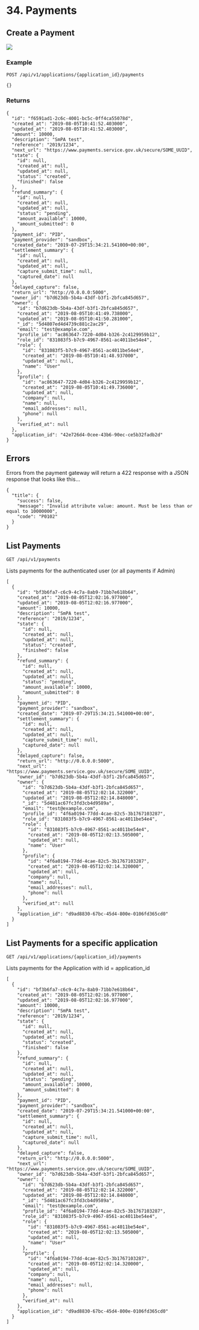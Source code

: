 # 34. Payments

## Create a Payment

![](/static/screen38.png)

### Example

`POST /api/v1/applications/{application_id}/payments`

    {}


### Returns

    {
      "id": "f6591ad1-2c6c-4001-bc5c-0ff4ca55078d",
      "created_at": "2019-08-05T10:41:52.403000",
      "updated_at": "2019-08-05T10:41:52.403000",
      "amount": 10000,
      "description": "SmPA test",
      "reference": "2019/1234",
      "next_url": "https://www.payments.service.gov.uk/secure/SOME_UUID",
      "state": {
        "id": null,
        "created_at": null,
        "updated_at": null,
        "status": "created",
        "finished": false
      },
      "refund_summary": {
        "id": null,
        "created_at": null,
        "updated_at": null,
        "status": "pending",
        "amount_available": 10000,
        "amount_submitted": 0
      },
      "payment_id": "PID",
      "payment_provider": "sandbox",
      "created_date": "2019-07-29T15:34:21.541000+00:00",
      "settlement_summary": {
        "id": null,
        "created_at": null,
        "updated_at": null,
        "capture_submit_time": null,
        "captured_date": null
      },
      "delayed_capture": false,
      "return_url": "http://0.0.0.0:5000",
      "owner_id": "b7d623db-5b4a-43df-b3f1-2bfca845d657",
      "owner": {
        "id": "b7d623db-5b4a-43df-b3f1-2bfca845d657",
        "created_at": "2019-08-05T10:41:49.738000",
        "updated_at": "2019-08-05T10:41:50.281000",
        "_id": "5d4807ed4d4739c881c2ac29",
        "email": "test@example.com",
        "profile_id": "ac863647-7220-4d04-b326-2c4129959b12",
        "role_id": "831083f5-b7c9-4967-8561-ac4011be54e4",
        "role": {
          "id": "831083f5-b7c9-4967-8561-ac4011be54e4",
          "created_at": "2019-08-05T10:41:48.937000",
          "updated_at": null,
          "name": "User"
        },
        "profile": {
          "id": "ac863647-7220-4d04-b326-2c4129959b12",
          "created_at": "2019-08-05T10:41:49.736000",
          "updated_at": null,
          "company": null,
          "name": null,
          "email_addresses": null,
          "phone": null
        },
        "verified_at": null
      },
      "application_id": "42e726d4-0cee-43b6-90ec-ce5b32fadb2d"
    }


## Errors

Errors from the payment gateway will return a 422 response with a JSON response that looks like this...

    {
      "title": {
        "success": false,
        "message": "Invalid attribute value: amount. Must be less than or equal to 10000000",
        "code": "P0102"
      }
    }


## List Payments

`GET /api/v1/payments`

Lists payments for the authenticated user (or all payments if Admin)

    [
      {
        "id": "bf3b6fa7-c6c9-4c7a-8ab9-71bb7e618b64",
        "created_at": "2019-08-05T12:02:16.977000",
        "updated_at": "2019-08-05T12:02:16.977000",
        "amount": 10000,
        "description": "SmPA test",
        "reference": "2019/1234",
        "state": {
          "id": null,
          "created_at": null,
          "updated_at": null,
          "status": "created",
          "finished": false
        },
        "refund_summary": {
          "id": null,
          "created_at": null,
          "updated_at": null,
          "status": "pending",
          "amount_available": 10000,
          "amount_submitted": 0
        },
        "payment_id": "PID",
        "payment_provider": "sandbox",
        "created_date": "2019-07-29T15:34:21.541000+00:00",
        "settlement_summary": {
          "id": null,
          "created_at": null,
          "updated_at": null,
          "capture_submit_time": null,
          "captured_date": null
        },
        "delayed_capture": false,
        "return_url": "http://0.0.0.0:5000",
        "next_url": "https://www.payments.service.gov.uk/secure/SOME_UUID",
        "owner_id": "b7d623db-5b4a-43df-b3f1-2bfca845d657",
        "owner": {
          "id": "b7d623db-5b4a-43df-b3f1-2bfca845d657",
          "created_at": "2019-08-05T12:02:14.322000",
          "updated_at": "2019-08-05T12:02:14.848000",
          "_id": "5d481ac67fc3fd3cb4d9589a",
          "email": "test@example.com",
          "profile_id": "4f6a0194-77dd-4cae-82c5-3b1767103287",
          "role_id": "831083f5-b7c9-4967-8561-ac4011be54e4",
          "role": {
            "id": "831083f5-b7c9-4967-8561-ac4011be54e4",
            "created_at": "2019-08-05T12:02:13.505000",
            "updated_at": null,
            "name": "User"
          },
          "profile": {
            "id": "4f6a0194-77dd-4cae-82c5-3b1767103287",
            "created_at": "2019-08-05T12:02:14.320000",
            "updated_at": null,
            "company": null,
            "name": null,
            "email_addresses": null,
            "phone": null
          },
          "verified_at": null
        },
        "application_id": "d9ad8830-67bc-45d4-800e-0106fd365cd0"
      }
    ]


## List Payments for a specific application

`GET /api/v1/applications/{application_id}/payments`

Lists payments for the Application with id = application_id

    [
      {
        "id": "bf3b6fa7-c6c9-4c7a-8ab9-71bb7e618b64",
        "created_at": "2019-08-05T12:02:16.977000",
        "updated_at": "2019-08-05T12:02:16.977000",
        "amount": 10000,
        "description": "SmPA test",
        "reference": "2019/1234",
        "state": {
          "id": null,
          "created_at": null,
          "updated_at": null,
          "status": "created",
          "finished": false
        },
        "refund_summary": {
          "id": null,
          "created_at": null,
          "updated_at": null,
          "status": "pending",
          "amount_available": 10000,
          "amount_submitted": 0
        },
        "payment_id": "PID",
        "payment_provider": "sandbox",
        "created_date": "2019-07-29T15:34:21.541000+00:00",
        "settlement_summary": {
          "id": null,
          "created_at": null,
          "updated_at": null,
          "capture_submit_time": null,
          "captured_date": null
        },
        "delayed_capture": false,
        "return_url": "http://0.0.0.0:5000",
        "next_url": "https://www.payments.service.gov.uk/secure/SOME_UUID",
        "owner_id": "b7d623db-5b4a-43df-b3f1-2bfca845d657",
        "owner": {
          "id": "b7d623db-5b4a-43df-b3f1-2bfca845d657",
          "created_at": "2019-08-05T12:02:14.322000",
          "updated_at": "2019-08-05T12:02:14.848000",
          "_id": "5d481ac67fc3fd3cb4d9589a",
          "email": "test@example.com",
          "profile_id": "4f6a0194-77dd-4cae-82c5-3b1767103287",
          "role_id": "831083f5-b7c9-4967-8561-ac4011be54e4",
          "role": {
            "id": "831083f5-b7c9-4967-8561-ac4011be54e4",
            "created_at": "2019-08-05T12:02:13.505000",
            "updated_at": null,
            "name": "User"
          },
          "profile": {
            "id": "4f6a0194-77dd-4cae-82c5-3b1767103287",
            "created_at": "2019-08-05T12:02:14.320000",
            "updated_at": null,
            "company": null,
            "name": null,
            "email_addresses": null,
            "phone": null
          },
          "verified_at": null
        },
        "application_id": "d9ad8830-67bc-45d4-800e-0106fd365cd0"
      }
    ]
